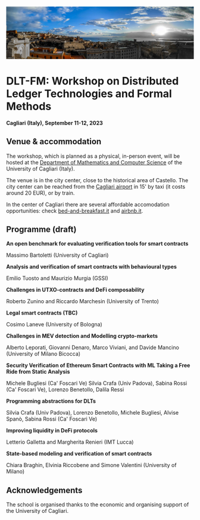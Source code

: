 ![image](intro-bg.jpg)

# DLT-FM: Workshop on Distributed Ledger Technologies and Formal Methods

**Cagliari (Italy), September 11-12, 2023**


## Venue & accommodation

The workshop, which is planned as a physical, in-person event, will be hosted at the [Department of Mathematics and Computer Science](https://goo.gl/maps/jjzgXGtSLtVBSrDu9) of the University of Cagliari (Italy).

The venue is in the city center, close to the historical area of Castello. 
The city center can be reached from the [Cagliari airport](http://www.sogaer.it/it) in 15' by taxi (it costs around 20 EUR), or by train.

In the center of Cagliari there are several affordable accomodation opportunities: check [bed-and-breakfast.it](https://www.bed-and-breakfast.it/lista_strutture_ur.cfm?locale=it&zona=Castello&citta=Cagliari&idregione=14) and
[airbnb.it](https://www.airbnb.it/rooms/6619495?source_impression_id=p3_1688053073_kJI5XWcXBEsz1r%2B1).


## Programme (draft)

**An open benchmark for evaluating verification tools for smart contracts**

Massimo Bartoletti (University of Cagliari)

**Analysis and verification of smart contracts with behavioural types**

Emilio Tuosto and Maurizio Murgia (GSSI)

**Challenges in UTXO-contracts and DeFi composability**

Roberto Zunino and Riccardo Marchesin (University of Trento)

**Legal smart contracts (TBC)**

Cosimo Laneve (University of Bologna)

**Challenges in MEV detection and Modelling crypto-markets**

Alberto Leporati, Giovanni Denaro, Marco Viviani, and Davide Mancino (University of Milano Bicocca)

**Security Verification of Ethereum Smart Contracts with ML Taking a Free Ride from Static Analysis**

Michele Bugliesi (Ca' Foscari Ve) Silvia Crafa (Univ Padova), Sabina Rossi (Ca' Foscari Ve), Lorenzo Benetollo, Dalila Ressi

**Programming abstractions for DLTs**

Silvia Crafa (Univ Padova), Lorenzo Benetollo, Michele Bugliesi, Alvise Spanò, Sabina Rossi  (Ca' Foscari Ve)

**Improving liquidity in DeFi protocols**

Letterio Galletta and Margherita Renieri (IMT Lucca)

**State-based modeling and verification of smart contracts**

Chiara Braghin, Elvinia Riccobene and Simone Valentini (University of Milano)


## Acknowledgements

The school is organised thanks to the economic and organising support of the University of Cagliari.
